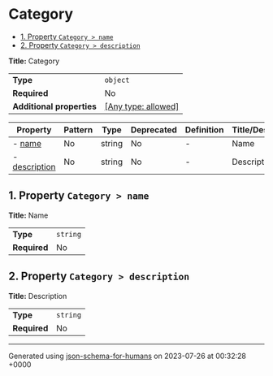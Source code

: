 # Category

- [1. Property `Category > name`](#name)
- [2. Property `Category > description`](#description)

**Title:** Category

|                           |                                                                           |
| ------------------------- | ------------------------------------------------------------------------- |
| **Type**                  | `object`                                                                  |
| **Required**              | No                                                                        |
| **Additional properties** | [[Any type: allowed]](# "Additional Properties of any type are allowed.") |

| Property                       | Pattern | Type   | Deprecated | Definition | Title/Description |
| ------------------------------ | ------- | ------ | ---------- | ---------- | ----------------- |
| - [name](#name )               | No      | string | No         | -          | Name              |
| - [description](#description ) | No      | string | No         | -          | Description       |

## <a name="name"></a>1. Property `Category > name`

**Title:** Name

|              |          |
| ------------ | -------- |
| **Type**     | `string` |
| **Required** | No       |

## <a name="description"></a>2. Property `Category > description`

**Title:** Description

|              |          |
| ------------ | -------- |
| **Type**     | `string` |
| **Required** | No       |

----------------------------------------------------------------------------------------------------------------------------
Generated using [json-schema-for-humans](https://github.com/coveooss/json-schema-for-humans) on 2023-07-26 at 00:32:28 +0000
